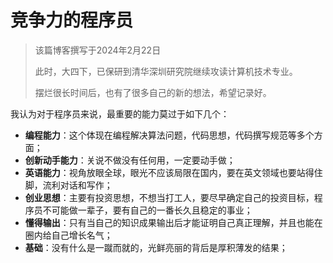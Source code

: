 # 竞争力的程序员

> 该篇博客撰写于2024年2月22日
>
> 此时，大四下，已保研到清华深圳研究院继续攻读计算机技术专业。
>
> 摆烂很长时间后，也有了很多自己的新的想法，希望记录好。

我认为对于程序员来说，最重要的能力莫过于如下几个：

- **编程能力**：这个体现在编程解决算法问题，代码思想，代码撰写规范等多个方面；
- **创新动手能力**：关说不做没有任何用，一定要动手做；
- **英语能力**：视角放眼全球，眼光不应该局限在国内，要在英文领域也要站得住脚，流利对话和写作；
- **创业思想**：主要有投资思想，不想当打工人，要尽早确定自己的投资目标，程序员不可能做一辈子，要有自己的一番长久且稳定的事业；
- **懂得输出**：只有当自己的知识成果输出后才能证明自己真正理解，并且也能在圈内给自己增长名气；
- **基础**：没有什么是一蹴而就的，光鲜亮丽的背后是厚积薄发的结果；



